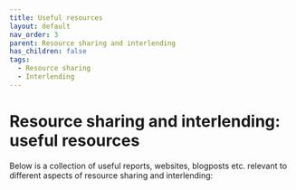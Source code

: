 ```yaml
---
title: Useful resources
layout: default
nav_order: 3
parent: Resource sharing and interlending
has_children: false
tags:
  - Resource sharing
  - Interlending
---
```

# Resource sharing and interlending: useful resources

Below is a collection of useful reports, websites, blogposts etc. relevant to different aspects of resource sharing and interlending:
